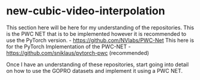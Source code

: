 # new-cubic-video-interpolation

This section here will be here for my understanding of the repositories.
	This is the PWC NET that is to be implemented however it is recommended to use the PyTorch version.
		- https://github.com/NVlabs/PWC-Net
	This here is for the PyTorch Implementation of the PWC-NET
		- https://github.com/sniklaus/pytorch-pwc (recommended)

Once I have an understanding of these repositories, start going into detail on how to use the GOPRO datasets and implement it using a PWC NET.

